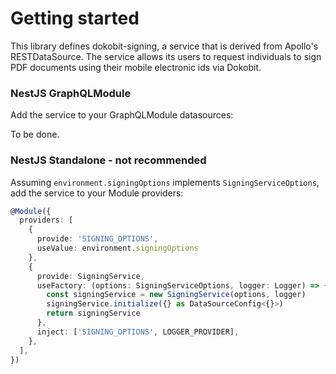 # Getting started

This library defines dokobit-signing, a service that is derived from Apollo's RESTDataSource.
The service allows its users to request individuals to sign PDF documents using their mobile electronic ids via Dokobit.

### NestJS GraphQLModule

Add the service to your GraphQLModule datasources:

To be done.

### NestJS Standalone - not recommended

Assuming `environment.signingOptions` implements `SigningServiceOptions`, add the service to your Module providers:

```typescript
@Module({
  providers: [
    {
      provide: 'SIGNING_OPTIONS',
      useValue: environment.signingOptions
    },
    {
      provide: SigningService,
      useFactory: (options: SigningServiceOptions, logger: Logger) => {
        const signingService = new SigningService(options, logger)
        signingService.initialize({} as DataSourceConfig<{}>)
        return signingService
      },
      inject: ['SIGNING_OPTIONS', LOGGER_PROVIDER],
    },
  ],
})
```
